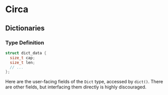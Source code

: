 # Circa

## Dictionaries

### Type Definition

```C
struct dict_data {
  size_t cap;
  size_t len;
  // ...
};
```

Here are the user-facing fields of the `Dict` type, accessed by `dict()`. There
are other fields, but interfacing them directly is highly discouraged.
